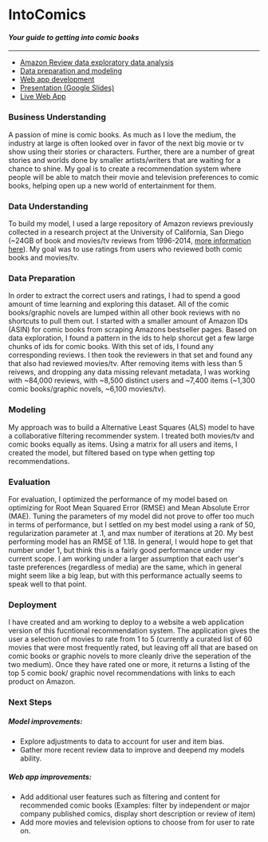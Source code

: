 # IntoComics
#### <em>Your guide to getting into comic books</em>
---

* [Amazon Review data exploratory data analysis](https://github.com/jnawjux/intocomics/blob/master/amazon_reviews_eda.ipynb)
* [Data preparation and modeling](https://github.com/jnawjux/intocomics/blob/master/data_prep_and_modeling.ipynb)
* [Web app development](https://github.com/jnawjux/intocomics/blob/master/web_app_development.ipynb) 
* [Presentation (Google Slides)](https://docs.google.com/presentation/d/17ZCj6XF-yz0qAAhKozr-Nzvy8R7UQNkzM-Hzz_ehBs0/edit?usp=sharing)
* [Live Web App](http://www.intocomics.naujoks.co)

### Business Understanding
A passion of mine is comic books. As much as I love the medium, the industry at large is often looked over in favor of the next big movie or tv show using their stories or characters. Further, there are a number of great stories and worlds done by smaller artists/writers that are waiting for a chance to shine. My goal is to create a recommendation system where people will be able to match their movie and television preferences to comic books, helping open up a new world of entertainment for them. 

### Data Understanding
To build my model, I used a large repository of Amazon reviews previously collected in a research project at the University of California, San Diego (~24GB of book and movies/tv reviews from 1996-2014, [more information here](http://jmcauley.ucsd.edu/data/amazon/links.html)). My goal was to use ratings from users who reviewed both comic books and movies/tv.

### Data Preparation
In order to extract the correct users and ratings, I had to spend a good amount of time learning and exploring this dataset. All of the comic books/graphic novels are lumped within all other book reviews with no shortcuts to pull them out. I started with a smaller amount of Amazon IDs (ASIN) for comic books from scraping Amazons bestseller pages. Based on data exploration, I found a pattern in the ids to help shorcut get a few large chunks of ids for comic books. With this set of ids, I found any corresponding reviews. I then took the reviewers in that set and found any that also had reviewed movies/tv. After removing items with less than 5 reivews, and dropping any data missing relevant metadata, I was working with ~84,000 reviews, with ~8,500 distinct users and ~7,400 items (~1,300 comic books/graphic novels, ~6,100 movies/tv).

### Modeling
My approach was to build a Alternative Least Squares (ALS) model to have a collaborative filtering recommender system. I treated both movies/tv and comic books equally as items. Using a matrix for all users and items, I created the model, but filtered based on type when getting top recommendations.  

### Evaluation
For evaluation, I optimized the performance of my model based on optimizing for Root Mean Squared Error (RMSE) and Mean Absolute Error (MAE). Tuning the parameters of my model did not prove to offer too much in terms of performance, but I settled on my best model using a rank of 50, regularization parameter at .1, and max number of iterations at 20. My best performing model has an RMSE of 1.18.  In general, I would hope to get that number under 1, but think this is a fairly good performance under my current scope. I am working under a larger assumption that each user's taste preferences (regardless of media) are the same, which in general might seem like a big leap, but with this performance actually seems to speak well to that point. 

### Deployment
I have created and am working to deploy to a website a web application version of this fucntional recommendation system.  The application gives the user a selection of movies to rate from 1 to 5 (currently a curated list of 60 movies that were most frequently rated, but leaving off all that are based on comic books or graphic novels to more cleanly drive the seperation of the two medium). Once they have rated one or more, it returns a listing of the top 5 comic book/ graphic novel recommendations with links to each product on Amazon.

### Next Steps
##### Model improvements:
* Explore adjustments to data to account for user and item bias.
* Gather more recent review data to improve and deepend my models ability.

##### Web app improvements:
* Add additional user features such as filtering and content for recommended comic books (Examples: filter by independent or major company published comics, display short description or review of item)
* Add more movies and television options to choose from for user to rate on.
